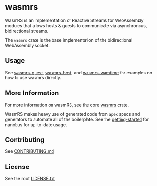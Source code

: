 # wasmrs

WasmRS is an implementation of Reactive Streams for WebAssembly modules that allows hosts & guests to communicate via asynchronous, bidirectional streams.

The `wasmrs` crate is the base implementation of the bidirectional WebAssembly socket.

## Usage

See [wasmrs-guest](https://github.com/nanobus/iota/blob/main/rust/crates/wasmrs-guest/README.md), [wasmrs-host](https://github.com/nanobus/iota/blob/main/rust/crates/wasmrs-guest/README.md), and [wasmrs-wamtime](https://github.com/nanobus/iota/blob/main/rust/crates/wasmrs-guest/README.md) for examples on how to use wasmrs directly.

## More Information

For more information on wasmRS, see the core [wasmrs](https://github.com/nanobus/iota/blob/main/rust/crates/wasmrs/README.md) crate.

WasmRS makes heavy use of generated code from `apex` specs and generators to automate all of the boilerplate. See the [getting-started](https://github.com/nanobus/nanobus/blob/main/docs/getting-started.md) for nanobus for up-to-date usage.

## Contributing

See [CONTRIBUTING.md](https://github.com/nanobus/iota/blob/main/CONTRIBUTING.md)

## License

See the root [LICENSE.txt](https://github.com/nanobus/iota/blob/main/LICENSE.txt)



